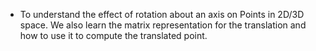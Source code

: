 - To understand the effect of rotation about an axis on Points in 2D/3D space. We also learn the matrix representation for the translation and how to use it to compute the translated point.

